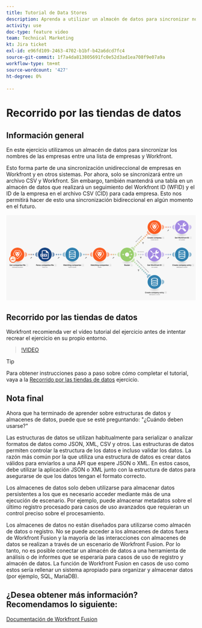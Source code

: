```yaml
---
title: Tutorial de Data Stores
description: Aprenda a utilizar un almacén de datos para sincronizar nombres de empresas entre una lista de empresas y Workfront mediante [!DNL Adobe Workfront Fusion].
activity: use
doc-type: feature video
team: Technical Marketing
kt: Jira ticket
exl-id: e96fd109-2463-4702-b1bf-b42a6dcd7fc4
source-git-commit: 1f7a4da813805691fc0e52d3ad1ea708f9e07a9a
workflow-type: tm+mt
source-wordcount: '427'
ht-degree: 0%

---
```


# Recorrido por las tiendas de datos

## Información general

En este ejercicio utilizamos un almacén de datos para sincronizar los nombres de las empresas entre una lista de empresas y Workfront.

Esto forma parte de una sincronización unidireccional de empresas en Workfront y en otros sistemas. Por ahora, solo se sincronizará entre un archivo CSV y Workfront. Sin embargo, también mantendrá una tabla en un almacén de datos que realizará un seguimiento del Workfront ID (WFID) y el ID de la empresa en el archivo CSV (CID) para cada empresa. Esto nos permitirá hacer de esto una sincronización bidireccional en algún momento en el futuro.

![Imagen de un escenario de fusión](assets/data-structures-and-data-stores-2.png)

## Recorrido por las tiendas de datos

Workfront recomienda ver el vídeo tutorial del ejercicio antes de intentar recrear el ejercicio en su propio entorno.

>[!VIDEO](https://video.tv.adobe.com/v/335296/?quality=12)

>[!TIP]
>
>Para obtener instrucciones paso a paso sobre cómo completar el tutorial, vaya a la [Recorrido por las tiendas de datos](https://experienceleague.adobe.com/docs/workfront-learn/tutorials-workfront/fusion/exercises/data-stores.html?lang=en) ejercicio.


## Nota final

Ahora que ha terminado de aprender sobre estructuras de datos y almacenes de datos, puede que se esté preguntando: &quot;¿Cuándo deben usarse?&quot;

Las estructuras de datos se utilizan habitualmente para serializar o analizar formatos de datos como JSON, XML, CSV y otros. Las estructuras de datos permiten controlar la estructura de los datos e incluso validar los datos. La razón más común por la que utiliza una estructura de datos es crear datos válidos para enviarlos a una API que espere JSON o XML. En estos casos, debe utilizar la aplicación JSON o XML junto con la estructura de datos para asegurarse de que los datos tengan el formato correcto.

Los almacenes de datos solo deben utilizarse para almacenar datos persistentes a los que es necesario acceder mediante más de una ejecución de escenario. Por ejemplo, puede almacenar metadatos sobre el último registro procesado para casos de uso avanzados que requieran un control preciso sobre el procesamiento.

Los almacenes de datos no están diseñados para utilizarse como almacén de datos o registro. No se puede acceder a los almacenes de datos fuera de Workfront Fusion y la mayoría de las interacciones con almacenes de datos se realizan a través de un escenario de Workfront Fusion. Por lo tanto, no es posible conectar un almacén de datos a una herramienta de análisis o de informes que se esperaría para casos de uso de registro y almacén de datos. La función de Workfront Fusion en casos de uso como estos sería rellenar un sistema apropiado para organizar y almacenar datos (por ejemplo, SQL, MariaDB).

## ¿Desea obtener más información? Recomendamos lo siguiente:

[Documentación de Workfront Fusion](https://experienceleague.adobe.com/docs/workfront/using/adobe-workfront-fusion/workfront-fusion-2.html?lang=en)
